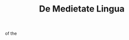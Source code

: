 ---
title: De Medietate Lingua
letter: D
permalink: "/definitions/bld-de-medietate-lingua.html"
body: of the
published_at: '2018-07-07'
source: Black's Law Dictionary 2nd Ed (1910)
layout: post
---